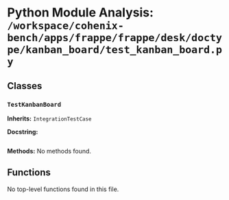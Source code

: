 # Python Module Analysis: `/workspace/cohenix-bench/apps/frappe/frappe/desk/doctype/kanban_board/test_kanban_board.py`

## Classes

### `TestKanbanBoard`
**Inherits:** `IntegrationTestCase`


**Docstring:**
```

```

**Methods:**
No methods found.




## Functions

No top-level functions found in this file.
